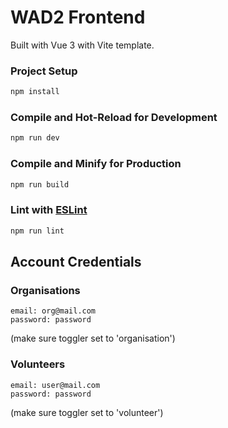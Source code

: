 # WAD2 Frontend

Built with Vue 3 with Vite template.

### Project Setup

```sh
npm install
```

### Compile and Hot-Reload for Development

```sh
npm run dev
```

### Compile and Minify for Production

```sh
npm run build
```

### Lint with [ESLint](https://eslint.org/)

```sh
npm run lint
```

## Account Credentials

### Organisations

```
email: org@mail.com
password: password
```

(make sure toggler set to 'organisation')

### Volunteers

```
email: user@mail.com
password: password
```

(make sure toggler set to 'volunteer')
